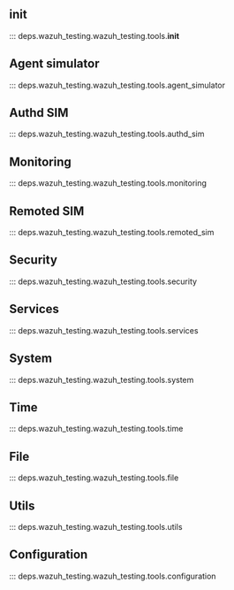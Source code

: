 ## __init__

::: deps.wazuh_testing.wazuh_testing.tools.__init__

## Agent simulator

::: deps.wazuh_testing.wazuh_testing.tools.agent_simulator

##  Authd SIM

::: deps.wazuh_testing.wazuh_testing.tools.authd_sim

## Monitoring

::: deps.wazuh_testing.wazuh_testing.tools.monitoring

## Remoted SIM

::: deps.wazuh_testing.wazuh_testing.tools.remoted_sim

## Security

::: deps.wazuh_testing.wazuh_testing.tools.security

## Services

::: deps.wazuh_testing.wazuh_testing.tools.services

## System

::: deps.wazuh_testing.wazuh_testing.tools.system

## Time

::: deps.wazuh_testing.wazuh_testing.tools.time

## File

::: deps.wazuh_testing.wazuh_testing.tools.file

## Utils

::: deps.wazuh_testing.wazuh_testing.tools.utils 

## Configuration


::: deps.wazuh_testing.wazuh_testing.tools.configuration